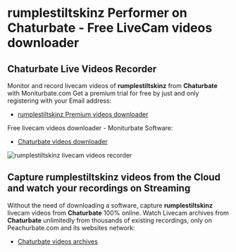 # rumplestiltskinz Performer on Chaturbate - Free LiveCam videos downloader

## Chaturbate Live Videos Recorder

Monitor and record livecam videos of **rumplestiltskinz** from **Chaturbate** with Moniturbate.com
Get a premium trial for free by just and only registering with your Email address:
* [rumplestiltskinz Premium videos downloader](https://moniturbate.com/request-demo-licence-key.html)

Free livecam videos downloader - Moniturbate Software:
* [Chaturbate videos downloader](https://moniturbate.com/moniturbate-download-software.html)

![rumplestiltskinz livecam videos recorder](https://peachurnet.com/templates/moniturbate-software.png)


## Capture rumplestiltskinz videos from the Cloud and watch your recordings on Streaming

Without the need of downloading a software, capture **rumplestiltskinz** livecam videos from **Chaturbate** 100% online.
Watch Livecam archives from **Chaturbate** unlimitedly from thousands of existing recordings, only on Peachurbate.com and its websites network:
* [Chaturbate videos archives](https://peachurnet.com/)